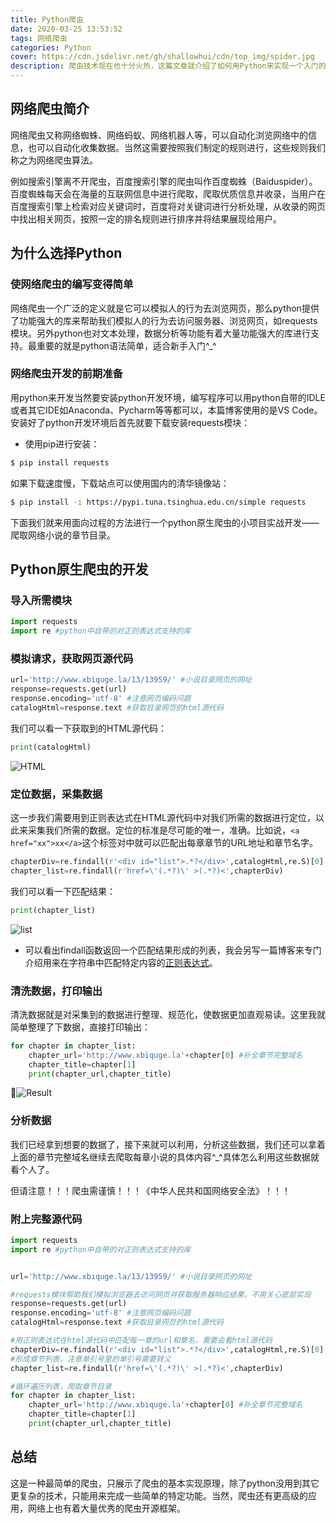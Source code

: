 ```yaml
---
title: Python爬虫
date: 2020-03-25 13:53:52
tags: 网络爬虫
categories: Python
cover: https://cdn.jsdelivr.net/gh/shallowhui/cdn/top_img/spider.jpg
description: 爬虫技术现在也十分火热，这篇文章就介绍了如何用Python来实现一个入门的爬虫案例。
---
```

## 网络爬虫简介

网络爬虫又称网络蜘蛛、网络蚂蚁、网络机器人等，可以自动化浏览网络中的信息，也可以自动化收集数据。当然这需要按照我们制定的规则进行，这些规则我们称之为网络爬虫算法。

例如搜索引擎离不开爬虫，百度搜索引擎的爬虫叫作百度蜘蛛（Baiduspider）。百度蜘蛛每天会在海量的互联网信息中进行爬取，爬取优质信息并收录，当用户在百度搜索引擎上检索对应关键词时，百度将对关键词进行分析处理，从收录的网页中找出相关网页，按照一定的排名规则进行排序并将结果展现给用户。

## 为什么选择Python

### 使网络爬虫的编写变得简单

网络爬虫一个广泛的定义就是它可以模拟人的行为去浏览网页，那么python提供了功能强大的库来帮助我们模拟人的行为去访问服务器、浏览网页，如requests模块。另外python也对文本处理，数据分析等功能有着大量功能强大的库进行支持。最重要的就是python语法简单，适合新手入门^_^

### 网络爬虫开发的前期准备

用python来开发当然要安装python开发环境，编写程序可以用python自带的IDLE或者其它IDE如Anaconda、Pycharm等等都可以，本篇博客使用的是VS Code。安装好了python开发环境后首先就要下载安装requests模块：

+ 使用pip进行安装：

``` bash
$ pip install requests
```

如果下载速度慢，下载站点可以使用国内的清华镜像站：

``` bash
$ pip install -i https://pypi.tuna.tsinghua.edu.cn/simple requests
```

下面我们就来用面向过程的方法进行一个python原生爬虫的小项目实战开发——爬取网络小说的章节目录。

## Python原生爬虫的开发

### 导入所需模块

``` python
import requests
import re #python中自带的对正则表达式支持的库
```

### 模拟请求，获取网页源代码

``` python
url='http://www.xbiquge.la/13/13959/' #小说目录网页的网址 
response=requests.get(url)
response.encoding='utf-8' #注意网页编码问题
catalogHtml=response.text #获取目录网页的html源代码
```

我们可以看一下获取到的HTML源代码：

``` python
print(catalogHtml)
```

![HTML](https://cdn.jsdelivr.net/gh/shallowhui/cdn/img/spider/spiderhtml.png)

### 定位数据，采集数据

这一步我们需要用到正则表达式在HTML源代码中对我们所需的数据进行定位，以此来采集我们所需的数据。定位的标准是尽可能的唯一，准确。比如说，`<a href="xx">xx</a>`这个标签对中就可以匹配出每章章节的URL地址和章节名字。

``` python
chapterDiv=re.findall(r'<div id="list">.*?</div>',catalogHtml,re.S)[0]
chapter_list=re.findall(r'href=\'(.*?)\' >(.*?)<',chapterDiv)
```

我们可以看一下匹配结果：

``` python
print(chapter_list)
```

![list](https://cdn.jsdelivr.net/gh/shallowhui/cdn/img/spider/spiderlist.png)

+ 可以看出findall函数返回一个匹配结果形成的列表，我会另写一篇博客来专门介绍用来在字符串中匹配特定内容的[正则表达式](https://zunhuier.club/2020/04/11/regularexpression/)。

### 清洗数据，打印输出

清洗数据就是对采集到的数据进行整理、规范化，使数据更加直观易读。这里我就简单整理了下数据，直接打印输出：

``` python
for chapter in chapter_list:
    chapter_url='http://www.xbiquge.la'+chapter[0] #补全章节完整域名
    chapter_title=chapter[1]
    print(chapter_url,chapter_title)
```

![Result](https://cdn.jsdelivr.net/gh/shallowhui/cdn/img/spider/spiderresult.png)

### 分析数据

我们已经拿到想要的数据了，接下来就可以利用，分析这些数据，我们还可以拿着上面的章节完整域名继续去爬取每章小说的具体内容^_^具体怎么利用这些数据就看个人了。

但请注意！！！爬虫需谨慎！！！《中华人民共和国网络安全法》！！！

### 附上完整源代码

``` python
import requests
import re #python中自带的对正则表达式支持的库


url='http://www.xbiquge.la/13/13959/' #小说目录网页的网址 

#requests模块帮助我们模拟浏览器去访问网页并获取服务器响应结果，不用关心底层实现
response=requests.get(url)
response.encoding='utf-8' #注意网页编码问题
catalogHtml=response.text #获取目录网页的html源代码

#用正则表达式在html源代码中匹配每一章的url和章名，需要会看html源代码
chapterDiv=re.findall(r'<div id="list">.*?</div>',catalogHtml,re.S)[0]
#形成章节列表，注意单引号里的单引号需要转义
chapter_list=re.findall(r'href=\'(.*?)\' >(.*?)<',chapterDiv)

#循环遍历列表，爬取章节目录
for chapter in chapter_list:
    chapter_url='http://www.xbiquge.la'+chapter[0] #补全章节完整域名
    chapter_title=chapter[1]
    print(chapter_url,chapter_title)
```

## 总结

这是一种最简单的爬虫，只展示了爬虫的基本实现原理，除了python没用到其它更复杂的技术，只能用来完成一些简单的特定功能。当然，爬虫还有更高级的应用，网络上也有着大量优秀的爬虫开源框架。